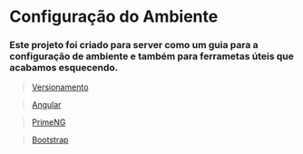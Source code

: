 # Configuração do Ambiente

### Este projeto foi criado para server como um guia para a configuração de ambiente e também para ferrametas úteis que acabamos esquecendo.

> [Versionamento](VERSIONAMENTO.md)

> [Angular](ANGULAR.md)

> [PrimeNG](PRIMENG.md)

> [Bootstrap](BOOTSTRAP.md)
